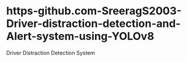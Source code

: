 # https-github.com-SreeragS2003-Driver-distraction-detection-and-Alert-system-using-YOLOv8
Driver Distraction Detection System
